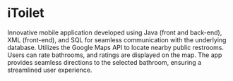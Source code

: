 # iToilet
Innovative mobile application developed using Java (front and back-end), XML (front-end), and SQL for seamless communication with the underlying database. 
Utilizes the Google Maps API to locate nearby public restrooms. Users can rate bathrooms, and ratings are displayed on the map. The app provides seamless directions to the selected bathroom, ensuring a streamlined user experience.
